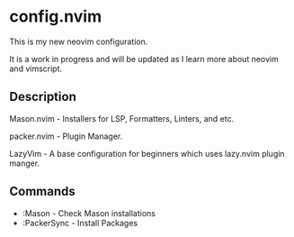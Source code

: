 # config.nvim

This is my new neovim configuration.

It is a work in progress and will be updated as I learn more about neovim and vimscript.

## Description

Mason.nvim - Installers for LSP, Formatters, Linters, and etc.

packer.nvim - Plugin Manager.

LazyVim - A base configuration for beginners which uses lazy.nvim plugin manger.

## Commands

- :Mason - Check Mason installations
- :PackerSync - Install Packages
